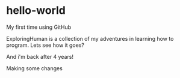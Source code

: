 # hello-world
My first time using GitHub

ExploringHuman is a collection of my adventures in learning how to program.
Lets see how it goes?


And i'm back after 4 years!


Making some changes
